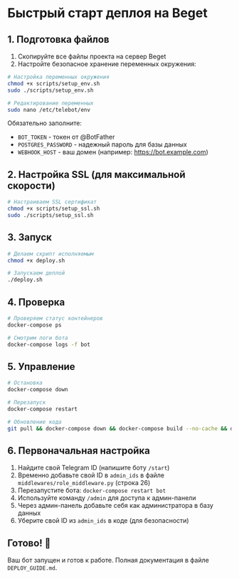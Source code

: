 # Быстрый старт деплоя на Beget

## 1. Подготовка файлов

1. Скопируйте все файлы проекта на сервер Beget
2. Настройте безопасное хранение переменных окружения:

```bash
# Настройка переменных окружения
chmod +x scripts/setup_env.sh
sudo ./scripts/setup_env.sh

# Редактирование переменных
sudo nano /etc/telebot/env
```

Обязательно заполните:
- `BOT_TOKEN` - токен от @BotFather
- `POSTGRES_PASSWORD` - надежный пароль для базы данных
- `WEBHOOK_HOST` - ваш домен (например: https://bot.example.com)

## 2. Настройка SSL (для максимальной скорости)

```bash
# Настраиваем SSL сертификат
chmod +x scripts/setup_ssl.sh
sudo ./scripts/setup_ssl.sh
```

## 3. Запуск

```bash
# Делаем скрипт исполняемым
chmod +x deploy.sh

# Запускаем деплой
./deploy.sh
```

## 4. Проверка

```bash
# Проверяем статус контейнеров
docker-compose ps

# Смотрим логи бота
docker-compose logs -f bot
```

## 5. Управление

```bash
# Остановка
docker-compose down

# Перезапуск
docker-compose restart

# Обновление кода
git pull && docker-compose down && docker-compose build --no-cache && docker-compose up -d
```

## 6. Первоначальная настройка

1. Найдите свой Telegram ID (напишите боту `/start`)
2. Временно добавьте свой ID в `admin_ids` в файле `middlewares/role_middleware.py` (строка 26)
3. Перезапустите бота: `docker-compose restart bot`
4. Используйте команду `/admin` для доступа к админ-панели
5. Через админ-панель добавьте себя как администратора в базу данных
6. Уберите свой ID из `admin_ids` в коде (для безопасности)

## Готово! 🚀

Ваш бот запущен и готов к работе. Полная документация в файле `DEPLOY_GUIDE.md`.
